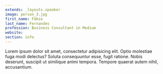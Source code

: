 ```yaml
---
extends: _layouts.speaker
image: person_3.jpg
first_name: Fábio
last_name: Fernandes
profession: Business Consultant in Medium
website:
section: info
---
```

Lorem ipsum dolor sit amet, consectetur adipisicing elit. Optio molestiae fuga modi delectus? Soluta consequuntur esse, fugit ratione. Nobis deserunt, suscipit ut similique animi tempora. Tempore quaerat autem nihil, accusantium.